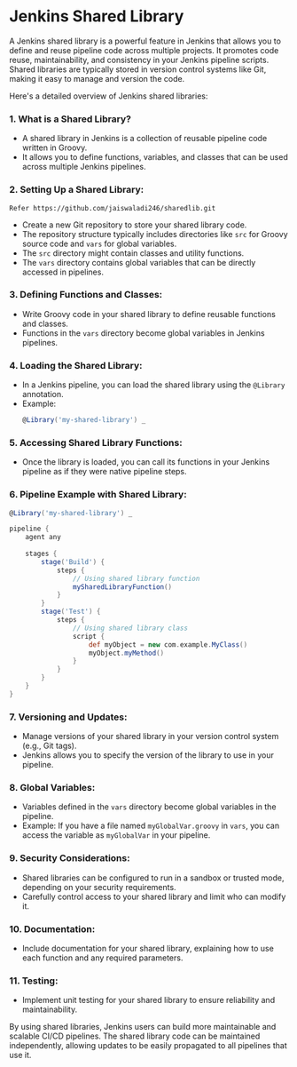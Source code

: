 # Jenkins Shared Library

A Jenkins shared library is a powerful feature in Jenkins that allows you to define and reuse pipeline code across multiple projects. It promotes code reuse, maintainability, and consistency in your Jenkins pipeline scripts. Shared libraries are typically stored in version control systems like Git, making it easy to manage and version the code.

Here's a detailed overview of Jenkins shared libraries:

### 1. **What is a Shared Library?**
   - A shared library in Jenkins is a collection of reusable pipeline code written in Groovy.
   - It allows you to define functions, variables, and classes that can be used across multiple Jenkins pipelines.

### 2. **Setting Up a Shared Library:**
    Refer https://github.com/jaiswaladi246/sharedlib.git
   - Create a new Git repository to store your shared library code.
   - The repository structure typically includes directories like `src` for Groovy source code and `vars` for global variables.
   - The `src` directory might contain classes and utility functions.
   - The `vars` directory contains global variables that can be directly accessed in pipelines.

### 3. **Defining Functions and Classes:**
   - Write Groovy code in your shared library to define reusable functions and classes.
   - Functions in the `vars` directory become global variables in Jenkins pipelines.

### 4. **Loading the Shared Library:**
   - In a Jenkins pipeline, you can load the shared library using the `@Library` annotation.
   - Example:
     ```groovy
     @Library('my-shared-library') _
     ```

### 5. **Accessing Shared Library Functions:**
   - Once the library is loaded, you can call its functions in your Jenkins pipeline as if they were native pipeline steps.

### 6. **Pipeline Example with Shared Library:**
   ```groovy
   @Library('my-shared-library') _

   pipeline {
       agent any
       
       stages {
           stage('Build') {
               steps {
                   // Using shared library function
                   mySharedLibraryFunction()
               }
           }
           stage('Test') {
               steps {
                   // Using shared library class
                   script {
                       def myObject = new com.example.MyClass()
                       myObject.myMethod()
                   }
               }
           }
       }
   }
   ```

### 7. **Versioning and Updates:**
   - Manage versions of your shared library in your version control system (e.g., Git tags).
   - Jenkins allows you to specify the version of the library to use in your pipeline.

### 8. **Global Variables:**
   - Variables defined in the `vars` directory become global variables in the pipeline.
   - Example: If you have a file named `myGlobalVar.groovy` in `vars`, you can access the variable as `myGlobalVar` in your pipeline.

### 9. **Security Considerations:**
   - Shared libraries can be configured to run in a sandbox or trusted mode, depending on your security requirements.
   - Carefully control access to your shared library and limit who can modify it.

### 10. **Documentation:**
   - Include documentation for your shared library, explaining how to use each function and any required parameters.

### 11. **Testing:**
   - Implement unit testing for your shared library to ensure reliability and maintainability.

By using shared libraries, Jenkins users can build more maintainable and scalable CI/CD pipelines. The shared library code can be maintained independently, allowing updates to be easily propagated to all pipelines that use it.
